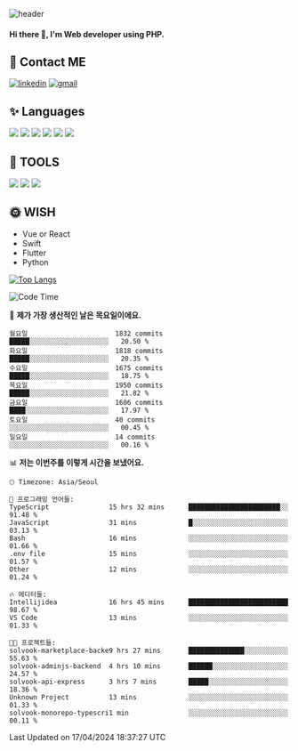 ![header](https://capsule-render.vercel.app/api?type=waving&color=auto&height=300&section=header&text=Elin&fontSize=90&animation=twinkling)

#### Hi there 👋, I'm <b>Web developer</b> using PHP. ####

<!--
- 🔭 I’m currently working on Uniwill
- 🌱 I’m currently learning Vue or React or Python.
-->

<!---#### I am PHP developer --->

## 💌 Contact ME ###
[<img src='https://img.shields.io/badge/-EunjiKo-%230A66C2?style=flat-square&logo=LinkedIn&logoColor=white' alt='linkedin'>](https://www.linkedin.com/in/https://www.linkedin.com/in/eunji-ko-00a907164//)  [<img src='https://img.shields.io/badge/-einee214%40gmail.com-%23EA4335?style=flat-square&logo=Gmail&logoColor=white' alt='gmail'>](einee214@gmail.com)  


## ✨ Languages
<img src='https://img.shields.io/badge/-PHP-%23777BB4?style=for-the-badge&logo=PHP&logoColor=white'> <img src='https://img.shields.io/badge/-Laravel-%23FF2D20?style=for-the-badge&logo=Laravel&logoColor=white'> <img src='https://img.shields.io/badge/Jquery-%230769AD?style=for-the-badge&logo=Jquery&logoColor=white'> <img src='https://img.shields.io/badge/CSS3-%231572B6?style=for-the-badge&logo=CSS3&logoColor=white'> <img src='https://img.shields.io/badge/Bootstrap-%237952B3?style=for-the-badge&logo=Bootstrap&logoColor=white' > <img src='https://img.shields.io/badge/MySQL-%234479A1?style=for-the-badge&logo=MySQL&logoColor=white' >

## 🌷 TOOLS
<img src='https://img.shields.io/badge/PHPSTORM-%23000000?style=for-the-badge&logo=PhpStorm&logoColor=white' > <img src='https://img.shields.io/badge/GitLab-%23FCA121?style=for-the-badge&logo=GitLab&logoColor=white' > <img src='https://img.shields.io/badge/GitHub-%23181717?style=for-the-badge&logo=GitHub&logoColor=white'>


## 🌞 WISH
- Vue or React
- Swift
- Flutter
- Python


[![Top Langs](https://github-readme-stats.vercel.app/api/top-langs/?username=ein214&layout=compact)](https://github.com/anuraghazra/github-readme-stats)

<!--START_SECTION:waka-->
![Code Time](http://img.shields.io/badge/Code%20Time-3%2C404%20hrs%2021%20mins-blue)

📅 **제가 가장 생산적인 날은 목요일이에요.** 

```text
월요일                      1832 commits        █████░░░░░░░░░░░░░░░░░░░░   20.50 % 
화요일                      1818 commits        █████░░░░░░░░░░░░░░░░░░░░   20.35 % 
수요일                      1675 commits        █████░░░░░░░░░░░░░░░░░░░░   18.75 % 
목요일                      1950 commits        █████░░░░░░░░░░░░░░░░░░░░   21.82 % 
금요일                      1606 commits        ████░░░░░░░░░░░░░░░░░░░░░   17.97 % 
토요일                      40 commits          ░░░░░░░░░░░░░░░░░░░░░░░░░   00.45 % 
일요일                      14 commits          ░░░░░░░░░░░░░░░░░░░░░░░░░   00.16 % 
```


📊 **저는 이번주를 이렇게 시간을 보냈어요.** 

```text
🕑︎ Timezone: Asia/Seoul

💬 프로그래밍 언어들: 
TypeScript               15 hrs 32 mins      ███████████████████████░░   91.48 % 
JavaScript               31 mins             █░░░░░░░░░░░░░░░░░░░░░░░░   03.13 % 
Bash                     16 mins             ░░░░░░░░░░░░░░░░░░░░░░░░░   01.66 % 
.env file                15 mins             ░░░░░░░░░░░░░░░░░░░░░░░░░   01.57 % 
Other                    12 mins             ░░░░░░░░░░░░░░░░░░░░░░░░░   01.24 % 

🔥 에디터들: 
Intellijidea             16 hrs 45 mins      █████████████████████████   98.67 % 
VS Code                  13 mins             ░░░░░░░░░░░░░░░░░░░░░░░░░   01.33 % 

🐱‍💻 프로젝트들: 
solvook-marketplace-backe9 hrs 27 mins       ██████████████░░░░░░░░░░░   55.63 % 
solvook-adminjs-backend  4 hrs 10 mins       ██████░░░░░░░░░░░░░░░░░░░   24.57 % 
solvook-api-express      3 hrs 7 mins        █████░░░░░░░░░░░░░░░░░░░░   18.36 % 
Unknown Project          13 mins             ░░░░░░░░░░░░░░░░░░░░░░░░░   01.33 % 
solvook-monorepo-typescri1 min               ░░░░░░░░░░░░░░░░░░░░░░░░░   00.11 % 
```


 Last Updated on 17/04/2024 18:37:27 UTC
<!--END_SECTION:waka-->

<!---![GitHub stats](https://github-readme-stats.vercel.app/api?username=ein214&show_icons=true&theme=dracula)  --->



